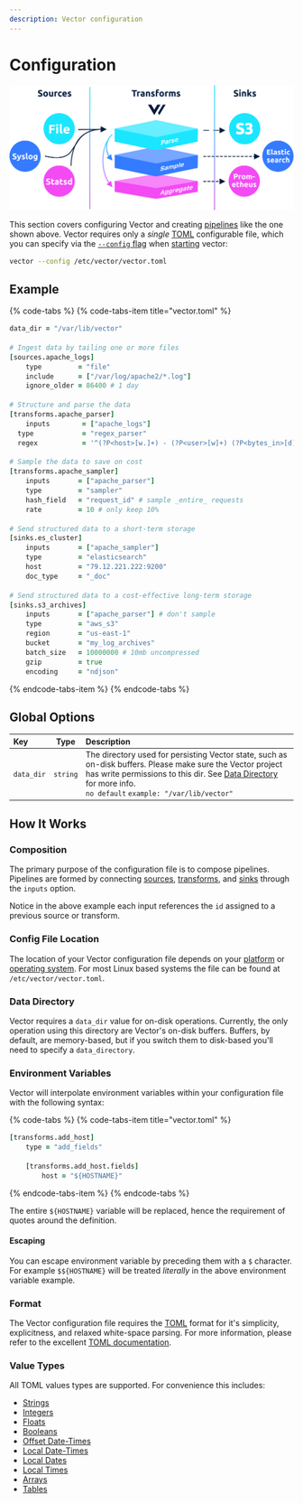 ```yaml
---
description: Vector configuration
---
```


<!---
!!!WARNING!!!!

This file is autogenerated! Please do not manually edit this file.
Instead, please modify the contents of `scripts/schema.toml`.
-->


# Configuration

![](../../assets/configure.svg)

This section covers configuring Vector and creating [pipelines](../../about/concepts.md#pipelines) like the one shown above. Vector requires only a _single_ [TOML](https://github.com/toml-lang/toml) configurable file, which you can specify via the [`--config` flag](../administration/starting.md#options) when [starting](../administration/starting.md) vector:

```bash
vector --config /etc/vector/vector.toml
```

## Example

{% code-tabs %}
{% code-tabs-item title="vector.toml" %}
```coffeescript
data_dir = "/var/lib/vector"

# Ingest data by tailing one or more files
[sources.apache_logs]
    type         = "file"
    include      = ["/var/log/apache2/*.log"]
    ignore_older = 86400 # 1 day

# Structure and parse the data
[transforms.apache_parser]
    inputs        = ["apache_logs"]
  type            = "regex_parser"
  regex           = '^(?P<host>[w.]+) - (?P<user>[w]+) (?P<bytes_in>[d]+) [(?P<timestamp>.*)] "(?P<method>[w]+) (?P<path>.*)" (?P<status>[d]+) (?P<bytes_out>[d]+)$'

# Sample the data to save on cost
[transforms.apache_sampler]
    inputs       = ["apache_parser"]
    type         = "sampler"
    hash_field   = "request_id" # sample _entire_ requests
    rate         = 10 # only keep 10%

# Send structured data to a short-term storage
[sinks.es_cluster]
    inputs       = ["apache_sampler"]
    type         = "elasticsearch"
    host         = "79.12.221.222:9200"
    doc_type     = "_doc"

# Send structured data to a cost-effective long-term storage
[sinks.s3_archives]
    inputs       = ["apache_parser"] # don't sample
    type         = "aws_s3"
    region       = "us-east-1"
    bucket       = "my_log_archives"
    batch_size   = 10000000 # 10mb uncompressed
    gzip         = true
    encoding     = "ndjson"
```
{% endcode-tabs-item %}
{% endcode-tabs %}

## Global Options

| Key  | Type  | Description |
| :--- | :---: | :---------- |
| `data_dir` | `string` | The directory used for persisting Vector state, such as on-disk buffers. Please make sure the Vector project has write permissions to this dir. See [Data Directory](#data-directory) for more info.<br />`no default` `example: "/var/lib/vector"` |

## How It Works

### Composition

The primary purpose of the configuration file is to compose pipelines. Pipelines are formed by connecting [sources][sources], [transforms][transforms], and [sinks][sinks] through the `inputs` option.

Notice in the above example each input references the `id` assigned to a previous source or transform.

### Config File Location

The location of your Vector configuration file depends on your [platform][platform] or [operating system][operating_system]. For most Linux based systems the file can be found at `/etc/vector/vector.toml`.

### Data Directory

Vector requires a `data_dir` value for on-disk operations. Currently, the only operation using this directory are Vector's on-disk buffers. Buffers, by default, are memory-based, but if you switch them to disk-based you'll need to specify a `data_directory`.

### Environment Variables

Vector will interpolate environment variables within your configuration file with the following syntax:

{% code-tabs %}
{% code-tabs-item title="vector.toml" %}
```coffeescript
[transforms.add_host]
    type = "add_fields"
    
    [transforms.add_host.fields]
        host = "${HOSTNAME}"
```
{% endcode-tabs-item %}
{% endcode-tabs %}

The entire `${HOSTNAME}` variable will be replaced, hence the requirement of quotes around the definition.

#### Escaping

You can escape environment variable by preceding them with a `$` character. For example `$${HOSTNAME}` will be treated _literally_ in the above environment variable example.

### Format

The Vector configuration file requires the [TOML][toml] format for it's simplicity, explicitness, and relaxed white-space parsing. For more information, please refer to the excellent [TOML documentation][toml].

### Value Types

All TOML values types are supported. For convenience this includes:

* [Strings](https://github.com/toml-lang/toml#string)
* [Integers](https://github.com/toml-lang/toml#integer)
* [Floats](https://github.com/toml-lang/toml#float)
* [Booleans](https://github.com/toml-lang/toml#boolean)
* [Offset Date-Times](https://github.com/toml-lang/toml#offset-date-time)
* [Local Date-Times](https://github.com/toml-lang/toml#local-date-time)
* [Local Dates](https://github.com/toml-lang/toml#local-date)
* [Local Times](https://github.com/toml-lang/toml#local-time)
* [Arrays](https://github.com/toml-lang/toml#array)
* [Tables](https://github.com/toml-lang/toml#table)


[sources]: "../../../usage/configuration/sources"
[transforms]: "../../../usage/configuration/transforms"
[sinks]: "../../../usage/configuration/sinks"
[platform]: "../../setup/installation/platforms/"
[operating_system]: "../../setup/installation/operating_systems/"
[toml]: "https://github.com/toml-lang/toml"

